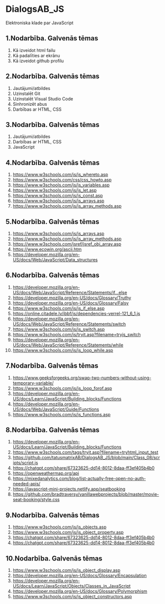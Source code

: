 # DialogsAB_JS
Elektroniska klade par JavaScript

## 1.Nodarbība. Galvenās tēmas
1. Kā izveidot html failu
2. Kā padalīties ar ekrānu
3. Kā izveidot github profilu

## 2.Nodarbība. Galvenās tēmas
1. Jautājumi/atbildes
2. Uzinstalēt Git
3. Uzinstalēt Visual Studio Code
4. Sinhronizēt abus
5. Darbības ar HTML, CSS

## 3.Nodarbība. Galvenās tēmas
1. Jautājumi/atbildes
2. Darbības ar HTML, CSS
3. JavaScript

## 4.Nodarbība. Galvenās tēmas
1. https://www.w3schools.com/js/js_whereto.asp
2. https://www.w3schools.com/css/css_howto.asp
3. https://www.w3schools.com/js/js_variables.asp
4. https://www.w3schools.com/js/js_let.asp
5. https://www.w3schools.com/js/js_const.asp
6. https://www.w3schools.com/js/js_arrays.asp
7. https://www.w3schools.com/js/js_array_methods.asp
 
## 5.Nodarbība. Galvenās tēmas
1. https://www.w3schools.com/js/js_arrays.asp
2. https://www.w3schools.com/js/js_array_methods.asp
3. https://www.w3schools.com/jsref/jsref_obj_array.asp
4. https://www.ecowin.org/ascii.htm
5. https://developer.mozilla.org/en-US/docs/Web/JavaScript/Data_structures

## 6.Nodarbība. Galvenās tēmas
1. https://developer.mozilla.org/en-US/docs/Web/JavaScript/Reference/Statements/if...else
2. https://developer.mozilla.org/en-US/docs/Glossary/Truthy
3. https://developer.mozilla.org/en-US/docs/Glossary/Falsy
4. https://www.w3schools.com/js/js_if_else.asp
5. https://online.citadele.lv/ibbf/js/dependencies-verrel-121_6_1.js
6. https://developer.mozilla.org/en-US/docs/Web/JavaScript/Reference/Statements/switch
7. https://www.w3schools.com/js/js_switch.asp
8. https://www.w3schools.com/js/tryit.asp?filename=tryjs_switch
9. https://developer.mozilla.org/en-US/docs/Web/JavaScript/Reference/Statements/while
10. https://www.w3schools.com/js/js_loop_while.asp

## 7.Nodarbība. Galvenās tēmas
1. https://www.geeksforgeeks.org/swap-two-numbers-without-using-temporary-variable/
2. https://www.w3schools.com/js/js_loop_forof.asp
3. https://developer.mozilla.org/en-US/docs/Learn/JavaScript/Building_blocks/Functions
4. https://developer.mozilla.org/en-US/docs/Web/JavaScript/Guide/Functions
5. https://www.w3schools.com/js/js_functions.asp

## 8.Nodarbība. Galvenās tēmas
1. https://developer.mozilla.org/en-US/docs/Learn/JavaScript/Building_blocks/Functions
2. https://www.w3schools.com/tags/tryit.asp?filename=tryhtml_input_test
3. https://github.com/tatusmatrixAB/DialogsAB_JS/blob/main/Class_08/scripts/script.js
4. https://chatgpt.com/share/67323625-dd14-8012-8daa-ff3ef405b4b0
5. https://openweathermap.org/api
6. https://mixedanalytics.com/blog/list-actually-free-open-no-auth-needed-apis/
7. https://javascript-mini-projects.netlify.app/seatbooking
8. https://github.com/bradtraversy/vanillawebprojects/blob/master/movie-seat-booking/style.css

## 9.Nodarbība. Galvenās tēmas
1. https://www.w3schools.com/js/js_objects.asp
2. https://www.w3schools.com/js/js_object_property.asp
3. https://chatgpt.com/share/67323625-dd14-8012-8daa-ff3ef405b4b0
4. https://chatgpt.com/share/67323625-dd14-8012-8daa-ff3ef405b4b0

## 10.Nodarbība. Galvenās tēmas
1. https://www.w3schools.com/js/js_object_display.asp
2. https://developer.mozilla.org/en-US/docs/Glossary/Encapsulation
3. https://developer.mozilla.org/en-US/docs/Learn/JavaScript/Objects/Classes_in_JavaScript
4. https://developer.mozilla.org/en-US/docs/Glossary/Polymorphism
5. https://www.w3schools.com/js/js_object_constructors.asp

